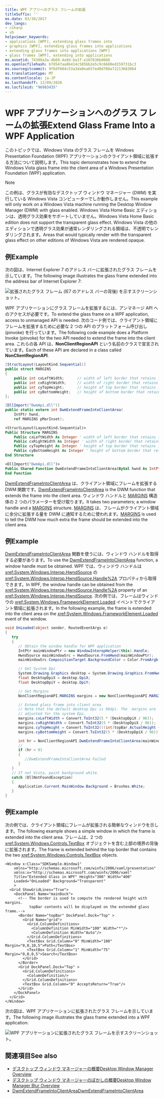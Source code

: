```yaml
---
title: WPF アプリへのグラス フレームの拡張
titleSuffix: ''
ms.date: 03/30/2017
dev_langs:
- csharp
- vb
helpviewer_keywords:
- applications [WPF], extending glass frames into
- graphics [WPF], extending glass frames into applications
- extending glass frames into applications [WPF]
- glass frames [WPF], extending into applications
ms.assetid: 74388a3a-4b69-4a9d-ba1f-e107636bd660
ms.openlocfilehash: b78547aa8b414c585bb2e5c9c6680ed159731bc3
ms.sourcegitcommit: 9f6df084c53a3da0ea657ed0d708a72213683084
ms.translationtype: MT
ms.contentlocale: ja-JP
ms.lasthandoff: 12/09/2020
ms.locfileid: "96983435"
---
```

# <a name="extend-glass-frame-into-a-wpf-application"></a><span data-ttu-id="fe3de-102">WPF アプリケーションへのグラス フレームの拡張</span><span class="sxs-lookup"><span data-stu-id="fe3de-102">Extend Glass Frame Into a WPF Application</span></span>

<span data-ttu-id="fe3de-103">このトピックでは、Windows Vista のグラス フレームを Windows Presentation Foundation (WPF) アプリケーションのクライアント領域に拡張する方法について説明します。</span><span class="sxs-lookup"><span data-stu-id="fe3de-103">This topic demonstrates how to extend the Windows Vista glass frame into the client area of a Windows Presentation Foundation (WPF) application.</span></span>

> [!NOTE]
> <span data-ttu-id="fe3de-104">この例は、グラスが有効なデスクトップ ウィンドウ マネージャー (DWM) を実行している Windows Vista コンピューターでしか動作しません。</span><span class="sxs-lookup"><span data-stu-id="fe3de-104">This example will only work on a Windows Vista machine running the Desktop Window Manager (DWM) with glass enabled.</span></span> <span data-ttu-id="fe3de-105">Windows Vista Home Basic エディションは、透明グラス効果をサポートしていません。</span><span class="sxs-lookup"><span data-stu-id="fe3de-105">Windows Vista Home Basic edition does not support the transparent glass effect.</span></span> <span data-ttu-id="fe3de-106">Windows Vista の他のエディションで透明グラス効果が通常レンダリングされる領域は、不透明でレンダリングされます。</span><span class="sxs-lookup"><span data-stu-id="fe3de-106">Areas that would typically render with the transparent glass effect on other editions of Windows Vista are rendered opaque.</span></span>

## <a name="example"></a><span data-ttu-id="fe3de-107">例</span><span class="sxs-lookup"><span data-stu-id="fe3de-107">Example</span></span>

<span data-ttu-id="fe3de-108">次の図は、Internet Explorer 7 のアドレス バーに拡張されたグラス フレームを示しています。</span><span class="sxs-lookup"><span data-stu-id="fe3de-108">The following image illustrates the glass frame extended into the address bar of Internet Explorer 7:</span></span>

![拡張されたグラス フレーム (IE7 のアドレス バーの背後) を示すスクリーンショット。](./media/extend-glass-frame-into-a-wpf-application/internet-explorer-glass-frame-extended-address-bar.png)

<span data-ttu-id="fe3de-110">WPF アプリケーションにグラス フレームを拡張するには、アンマネージ API へのアクセスが必要です。</span><span class="sxs-lookup"><span data-stu-id="fe3de-110">To extend the glass frame on a WPF application, access to unmanaged API is needed.</span></span> <span data-ttu-id="fe3de-111">次のコード例では、クライアント領域にフレームを拡張するために必要な 2 つの API のプラットフォーム呼び出し (pinvoke) を行っています。</span><span class="sxs-lookup"><span data-stu-id="fe3de-111">The following code example does a Platform Invoke (pinvoke) for the two API needed to extend the frame into the client area.</span></span> <span data-ttu-id="fe3de-112">これらの各 API は、**NonClientRegionAPI** という名前のクラスで宣言されています。</span><span class="sxs-lookup"><span data-stu-id="fe3de-112">Each of these API are declared in a class called **NonClientRegionAPI**.</span></span>

```csharp
[StructLayout(LayoutKind.Sequential)]
public struct MARGINS
{
    public int cxLeftWidth;      // width of left border that retains its size
    public int cxRightWidth;     // width of right border that retains its size
    public int cyTopHeight;      // height of top border that retains its size
    public int cyBottomHeight;   // height of bottom border that retains its size
};

[DllImport("DwmApi.dll")]
public static extern int DwmExtendFrameIntoClientArea(
    IntPtr hwnd,
    ref MARGINS pMarInset);
```

```vb
<StructLayout(LayoutKind.Sequential)>
Public Structure MARGINS
    Public cxLeftWidth As Integer ' width of left border that retains its size
    Public cxRightWidth As Integer ' width of right border that retains its size
    Public cyTopHeight As Integer ' height of top border that retains its size
    Public cyBottomHeight As Integer ' height of bottom border that retains its size
End Structure

<DllImport("DwmApi.dll")>
Public Shared Function DwmExtendFrameIntoClientArea(ByVal hwnd As IntPtr, ByRef pMarInset As MARGINS) As Integer
End Function
```

<span data-ttu-id="fe3de-113">[DwmExtendFrameIntoClientArea](/windows/desktop/api/dwmapi/nf-dwmapi-dwmextendframeintoclientarea) は、クライアント領域にフレームを拡張する DWM 関数です。</span><span class="sxs-lookup"><span data-stu-id="fe3de-113">[DwmExtendFrameIntoClientArea](/windows/desktop/api/dwmapi/nf-dwmapi-dwmextendframeintoclientarea) is the DWM function that extends the frame into the client area.</span></span> <span data-ttu-id="fe3de-114">ウィンドウ ハンドルと [MARGINS](/windows/win32/api/uxtheme/ns-uxtheme-margins) 構造体の 2 つのパラメーターを受け取ります。</span><span class="sxs-lookup"><span data-stu-id="fe3de-114">It takes two parameters; a window handle and a [MARGINS](/windows/win32/api/uxtheme/ns-uxtheme-margins) structure.</span></span> <span data-ttu-id="fe3de-115">[MARGINS](/windows/win32/api/uxtheme/ns-uxtheme-margins) は、フレームがクライアント領域に余分に拡張する量を DWM に通知するために使われます。</span><span class="sxs-lookup"><span data-stu-id="fe3de-115">[MARGINS](/windows/win32/api/uxtheme/ns-uxtheme-margins) is used to tell the DWM how much extra the frame should be extended into the client area.</span></span>

## <a name="example"></a><span data-ttu-id="fe3de-116">例</span><span class="sxs-lookup"><span data-stu-id="fe3de-116">Example</span></span>

<span data-ttu-id="fe3de-117">[DwmExtendFrameIntoClientArea](/windows/desktop/api/dwmapi/nf-dwmapi-dwmextendframeintoclientarea) 関数を使うには、ウィンドウ ハンドルを取得する必要があります。</span><span class="sxs-lookup"><span data-stu-id="fe3de-117">To use the [DwmExtendFrameIntoClientArea](/windows/desktop/api/dwmapi/nf-dwmapi-dwmextendframeintoclientarea) function, a window handle must be obtained.</span></span> <span data-ttu-id="fe3de-118">WPF では、ウィンドウ ハンドルは <xref:System.Windows.Interop.HwndSource> の <xref:System.Windows.Interop.HwndSource.Handle%2A> プロパティから取得できます。</span><span class="sxs-lookup"><span data-stu-id="fe3de-118">In WPF, the window handle can be obtained from the <xref:System.Windows.Interop.HwndSource.Handle%2A> property of an <xref:System.Windows.Interop.HwndSource>.</span></span> <span data-ttu-id="fe3de-119">次の例では、フレームはウィンドウの <xref:System.Windows.FrameworkElement.Loaded> イベントでクライアント領域に拡張されます。</span><span class="sxs-lookup"><span data-stu-id="fe3de-119">In the following example, the frame is extended into the client area on the <xref:System.Windows.FrameworkElement.Loaded> event of the window.</span></span>

```csharp
void OnLoaded(object sender, RoutedEventArgs e)
{
   try
   {
      // Obtain the window handle for WPF application
      IntPtr mainWindowPtr = new WindowInteropHelper(this).Handle;
      HwndSource mainWindowSrc = HwndSource.FromHwnd(mainWindowPtr);
      mainWindowSrc.CompositionTarget.BackgroundColor = Color.FromArgb(0, 0, 0, 0);

      // Get System Dpi
      System.Drawing.Graphics desktop = System.Drawing.Graphics.FromHwnd(mainWindowPtr);
      float DesktopDpiX = desktop.DpiX;
      float DesktopDpiY = desktop.DpiY;

      // Set Margins
      NonClientRegionAPI.MARGINS margins = new NonClientRegionAPI.MARGINS();

      // Extend glass frame into client area
      // Note that the default desktop Dpi is 96dpi. The  margins are
      // adjusted for the system Dpi.
      margins.cxLeftWidth = Convert.ToInt32(5 * (DesktopDpiX / 96));
      margins.cxRightWidth = Convert.ToInt32(5 * (DesktopDpiX / 96));
      margins.cyTopHeight = Convert.ToInt32(((int)topBar.ActualHeight + 5) * (DesktopDpiX / 96));
      margins.cyBottomHeight = Convert.ToInt32(5 * (DesktopDpiX / 96));

      int hr = NonClientRegionAPI.DwmExtendFrameIntoClientArea(mainWindowSrc.Handle, ref margins);
      //
      if (hr < 0)
      {
         //DwmExtendFrameIntoClientArea Failed
      }
   }
   // If not Vista, paint background white.
   catch (DllNotFoundException)
   {
      Application.Current.MainWindow.Background = Brushes.White;
   }
}
```

## <a name="example"></a><span data-ttu-id="fe3de-120">例</span><span class="sxs-lookup"><span data-stu-id="fe3de-120">Example</span></span>

<span data-ttu-id="fe3de-121">次の例では、クライアント領域にフレームが拡張される簡単なウィンドウを示します。</span><span class="sxs-lookup"><span data-stu-id="fe3de-121">The following example shows a simple window in which the frame is extended into the client area.</span></span> <span data-ttu-id="fe3de-122">フレームは、2 つの <xref:System.Windows.Controls.TextBox> オブジェクトを含む上部の境界の背後に拡張されます。</span><span class="sxs-lookup"><span data-stu-id="fe3de-122">The frame is extended behind the top border that contains the two <xref:System.Windows.Controls.TextBox> objects.</span></span>

```xaml
<Window x:Class="SDKSample.Window1"
    xmlns="http://schemas.microsoft.com/winfx/2006/xaml/presentation"
    xmlns:x="http://schemas.microsoft.com/winfx/2006/xaml"
    Title="Extended Glass in WPF" Height="300" Width="400"
    Loaded="OnLoaded" Background="Transparent"
    >
  <Grid ShowGridLines="True">
    <DockPanel Name="mainDock">
      <!-- The border is used to compute the rendered height with margins.
           topBar contents will be displayed on the extended glass frame.-->
      <Border Name="topBar" DockPanel.Dock="Top" >
        <Grid Name="grid">
          <Grid.ColumnDefinitions>
            <ColumnDefinition MinWidth="100" Width="*"/>
            <ColumnDefinition Width="Auto"/>
          </Grid.ColumnDefinitions>
          <TextBox Grid.Column="0" MinWidth="100" Margin="0,0,10,5">Path</TextBox>
          <TextBox Grid.Column="1" MinWidth="75" Margin="0,0,0,5">Search</TextBox>
        </Grid>
      </Border>
      <Grid DockPanel.Dock="Top" >
        <Grid.ColumnDefinitions>
          <ColumnDefinition/>
        </Grid.ColumnDefinitions>
        <TextBox Grid.Column="0" AcceptsReturn="True"/>
      </Grid>
    </DockPanel>
  </Grid>
</Window>
```

<span data-ttu-id="fe3de-123">次の図は、WPF アプリケーションに拡張されたグラス フレームを示しています。</span><span class="sxs-lookup"><span data-stu-id="fe3de-123">The following image illustrates the glass frame extended into a WPF application:</span></span>

![WPF アプリケーションに拡張されたグラス フレームを示すスクリーンショット。](./media/extend-glass-frame-into-a-wpf-application/glass-frame-extended-wpf-application.png)

## <a name="see-also"></a><span data-ttu-id="fe3de-125">関連項目</span><span class="sxs-lookup"><span data-stu-id="fe3de-125">See also</span></span>

- [<span data-ttu-id="fe3de-126">デスクトップ ウィンドウ マネージャーの概要</span><span class="sxs-lookup"><span data-stu-id="fe3de-126">Desktop Window Manager Overview</span></span>](/windows/desktop/dwm/dwm-overview)
- [<span data-ttu-id="fe3de-127">デスクトップ ウィンドウ マネージャーのぼかしの概要</span><span class="sxs-lookup"><span data-stu-id="fe3de-127">Desktop Window Manager Blur Overview</span></span>](/windows/desktop/dwm/blur-ovw)
- [<span data-ttu-id="fe3de-128">DwmExtendFrameIntoClientArea</span><span class="sxs-lookup"><span data-stu-id="fe3de-128">DwmExtendFrameIntoClientArea</span></span>](/windows/desktop/api/dwmapi/nf-dwmapi-dwmextendframeintoclientarea)
